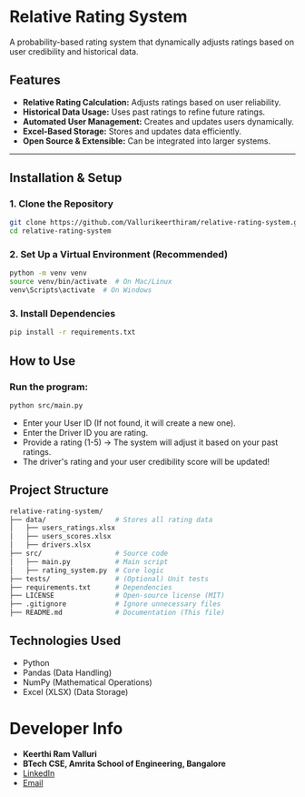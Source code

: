 # Relative Rating System

A probability-based rating system that dynamically adjusts ratings based on user credibility and historical data.

## Features
- **Relative Rating Calculation:** Adjusts ratings based on user reliability.
- **Historical Data Usage:** Uses past ratings to refine future ratings.
- **Automated User Management:** Creates and updates users dynamically.
- **Excel-Based Storage:** Stores and updates data efficiently.
- **Open Source & Extensible:** Can be integrated into larger systems.

---

## Installation & Setup

### 1. Clone the Repository
```bash
git clone https://github.com/Vallurikeerthiram/relative-rating-system.git
cd relative-rating-system
```
### 2. Set Up a Virtual Environment (Recommended)
```bash
python -m venv venv
source venv/bin/activate  # On Mac/Linux
venv\Scripts\activate  # On Windows
```

### 3. Install Dependencies
```bash
pip install -r requirements.txt
```
## How to Use
### Run the program:
```bash
python src/main.py
```
- Enter your User ID (If not found, it will create a new one).
- Enter the Driver ID you are rating.
- Provide a rating (1-5) → The system will adjust it based on your past ratings.
- The driver's rating and your user credibility score will be updated!

## Project Structure
```bash
relative-rating-system/
├── data/                 # Stores all rating data
│   ├── users_ratings.xlsx  
│   ├── users_scores.xlsx  
│   ├── drivers.xlsx  
├── src/                  # Source code
│   ├── main.py           # Main script
│   ├── rating_system.py  # Core logic
├── tests/                # (Optional) Unit tests
├── requirements.txt      # Dependencies
├── LICENSE               # Open-source license (MIT)
├── .gitignore            # Ignore unnecessary files
├── README.md             # Documentation (This file)
```

## Technologies Used
- Python
- Pandas (Data Handling)
- NumPy (Mathematical Operations)
- Excel (XLSX) (Data Storage)

# Developer Info
- **Keerthi Ram Valluri**
- **BTech CSE, Amrita School of Engineering, Bangalore**
- [LinkedIn](https://in.linkedin.com/in/valluri-keerthi-ram-503576216)
- [Email](mailto:keerthiramvalluri@gmail.com)
